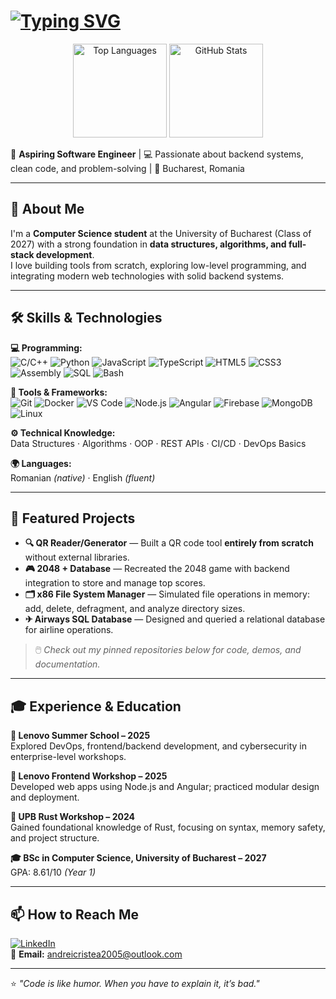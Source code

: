 # [![Typing SVG](https://readme-typing-svg.herokuapp.com?size=24&color=00F7FF&center=true&vCenter=true&width=500&lines=Hi%2C+I'm+Andrei+Cristea;Aspiring+Software+Engineer;Full-Stack+Developer;Loves+Backend+Systems)](https://git.io/typing-svg)

<p align="center">
  <img src="https://github-readme-stats.vercel.app/api/top-langs/?username=Andrei8cristea&layout=compact&theme=tokyonight&hide_border=true" alt="Top Languages" height="150" />
  <img src="https://github-readme-stats.vercel.app/api?username=Andrei8cristea&show_icons=true&theme=tokyonight&hide_border=true" alt="GitHub Stats" height="150" />
</p>




🎯 **Aspiring Software Engineer** | 💻 Passionate about backend systems, clean code, and problem-solving | 📍 Bucharest, Romania  

---

## 🚀 About Me  
I'm a **Computer Science student** at the University of Bucharest (Class of 2027) with a strong foundation in **data structures, algorithms, and full-stack development**.  
I love building tools from scratch, exploring low-level programming, and integrating modern web technologies with solid backend systems.  

---

## 🛠️ Skills & Technologies  

**💻 Programming:**  
![C/C++](https://img.shields.io/badge/C%2FC++-00599C?style=for-the-badge&logo=cplusplus&logoColor=white)
![Python](https://img.shields.io/badge/Python-3776AB?style=for-the-badge&logo=python&logoColor=white)
![JavaScript](https://img.shields.io/badge/JavaScript-F7DF1E?style=for-the-badge&logo=javascript&logoColor=black)
![TypeScript](https://img.shields.io/badge/TypeScript-3178C6?style=for-the-badge&logo=typescript&logoColor=white)
![HTML5](https://img.shields.io/badge/HTML5-E34F26?style=for-the-badge&logo=html5&logoColor=white)
![CSS3](https://img.shields.io/badge/CSS3-1572B6?style=for-the-badge&logo=css3&logoColor=white)
![Assembly](https://img.shields.io/badge/Assembly-525252?style=for-the-badge&logoColor=white)
![SQL](https://img.shields.io/badge/SQL-336791?style=for-the-badge&logo=postgresql&logoColor=white)
![Bash](https://img.shields.io/badge/Bash-4EAA25?style=for-the-badge&logo=gnubash&logoColor=white)

**🧰 Tools & Frameworks:**  
![Git](https://img.shields.io/badge/Git-F05032?style=for-the-badge&logo=git&logoColor=white)
![Docker](https://img.shields.io/badge/Docker-2496ED?style=for-the-badge&logo=docker&logoColor=white)
![VS Code](https://img.shields.io/badge/VS%20Code-007ACC?style=for-the-badge&logo=visualstudiocode&logoColor=white)
![Node.js](https://img.shields.io/badge/Node.js-339933?style=for-the-badge&logo=nodedotjs&logoColor=white)
![Angular](https://img.shields.io/badge/Angular-DD0031?style=for-the-badge&logo=angular&logoColor=white)
![Firebase](https://img.shields.io/badge/Firebase-FFCA28?style=for-the-badge&logo=firebase&logoColor=black)
![MongoDB](https://img.shields.io/badge/MongoDB-47A248?style=for-the-badge&logo=mongodb&logoColor=white)
![Linux](https://img.shields.io/badge/Linux-FCC624?style=for-the-badge&logo=linux&logoColor=black)

**⚙️ Technical Knowledge:**  
Data Structures · Algorithms · OOP · REST APIs · CI/CD · DevOps Basics  

**🌍 Languages:**  
Romanian *(native)* · English *(fluent)*  

---

## 📌 Featured Projects  

- **🔍 QR Reader/Generator** — Built a QR code tool **entirely from scratch** without external libraries.  
- **🎮 2048 + Database** — Recreated the 2048 game with backend integration to store and manage top scores.  
- **🗂️ x86 File System Manager** — Simulated file operations in memory: add, delete, defragment, and analyze directory sizes.  
- **✈ Airways SQL Database** — Designed and queried a relational database for airline operations.  

> 🖱️ *Check out my pinned repositories below for code, demos, and documentation.*  

---

## 🎓 Experience & Education  

**💼 Lenovo Summer School – 2025**  
Explored DevOps, frontend/backend development, and cybersecurity in enterprise-level workshops.  

**💼 Lenovo Frontend Workshop – 2025**  
Developed web apps using Node.js and Angular; practiced modular design and deployment.  

**💼 UPB Rust Workshop – 2024**  
Gained foundational knowledge of Rust, focusing on syntax, memory safety, and project structure.  

**🎓 BSc in Computer Science, University of Bucharest – 2027**  
GPA: 8.61/10 *(Year 1)*  

---

## 📫 How to Reach Me  
[![LinkedIn](https://img.shields.io/badge/LinkedIn-Profile-blue?logo=linkedin)](https://linkedin.com/in/andrei-cristea)  
📧 **Email:** andreicristea2005@outlook.com  

---

⭐ *"Code is like humor. When you have to explain it, it’s bad."*  
